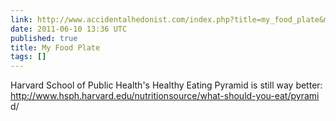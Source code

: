```yaml
---
link: http://www.accidentalhedonist.com/index.php?title=my_food_plate&more=1&c=1&tb=1&pb=1
date: 2011-06-10 13:36 UTC
published: true
title: My Food Plate
tags: []
---
```


Harvard School of Public Health's Healthy Eating Pyramid is still way better: <a href="http://www.hsph.harvard.edu/nutritionsource/what-should-you-eat/pyramid/">http://www.hsph.harvard.edu/nutritionsource/what-should-you-eat/pyrami<wbr>d/</a>
